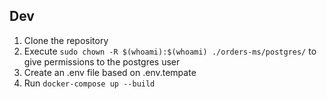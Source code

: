 ## Dev

1. Clone the repository
2. Execute `sudo chown -R $(whoami):$(whoami) ./orders-ms/postgres/` to give permissions to the postgres user
3. Create an .env file based on .env.tempate
4. Run `docker-compose up --build`
